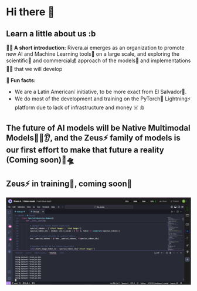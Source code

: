 # Hi there 👋



## Learn a little about us :b

**🙋‍♀️ A short introduction:** Rivera.ai emerges as an organization to promote new AI and Machine Learning tools🧠 on a large scale, and exploring the scientific🧪 and commercial💰 approach of the models🤖 and implementations👨‍💻 that we will develop

**🍿 Fun facts:** 
- We are a Latin American❕ initiative, to be more exact from El Salvador🧠.
- We do most of the development and training on the PyTorch🐍 Lightning⚡️ platform due to lack of infrastructure and money ☠️ :b

## The future of AI models will be Native Multimodal Models🧠👀👂, and the Zeus⚡️ family of models is our first effort to make that future a reality (Coming soon)🚀🛸

## Zeus⚡️ in training🍿, coming soon🚀
<img src="train.PNG" alt="Train">
